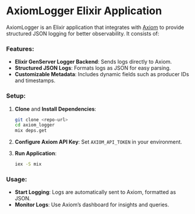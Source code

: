 # AxiomLogger Elixir Application

AxiomLogger is an Elixir application that integrates with [Axiom](https://axiom.co/) to provide structured JSON logging for better observability. It consists of:

### Features:
- **Elixir GenServer Logger Backend**: Sends logs directly to Axiom.
- **Structured JSON Logs**: Formats logs as JSON for easy parsing.
- **Customizable Metadata**: Includes dynamic fields such as producer IDs and timestamps.

### Setup:
1. **Clone** and **Install Dependencies**:
   ```bash
   git clone <repo-url>
   cd axiom_logger
   mix deps.get
   ```

2. **Configure Axiom API Key**:
   Set `AXIOM_API_TOKEN` in your environment.

3. **Run Application**:
   ```bash
   iex -S mix
   ```

### Usage:
- **Start Logging**: Logs are automatically sent to Axiom, formatted as JSON.
- **Monitor Logs**: Use Axiom’s dashboard for insights and queries.
